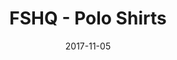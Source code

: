 ---
setID: 7
path: /product/fshq-polo-shirts
date: 2017-11-05
title: FSHQ - Polo Shirts
description: Lorem ipsum dolor sit amet, consectetur adipiscing elit. Curabitur ultrices, ligula non euismod posuere, ligula enim placerat purus, pharetra ultrices metus est in mi. Sed malesuada elementum odio et feugiat. Donec in neque neque. Proin gravida vehicula ultricies. Pellentesque lacinia fermentum faucibus. Aliquam dapibus mauris sed diam viverra, consequat auctor.
price: '400.00'
image1024: https://psdwizard.github.io/fullstackhq-paymongo/assets/FSHQ-PoloShirts-1024.png
image150: https://psdwizard.github.io/fullstackhq-paymongo/assets/FSHQ-PoloShirts-150.png
image300: https://psdwizard.github.io/fullstackhq-paymongo/assets/FSHQ-PoloShirts-300.png
altText: product image
weight: '200 g'
dimensions: ''
materials: ''
OtherInfo: Lorem ipsum dolor sit amet, consectetur adipiscing elit. Curabitur 
---